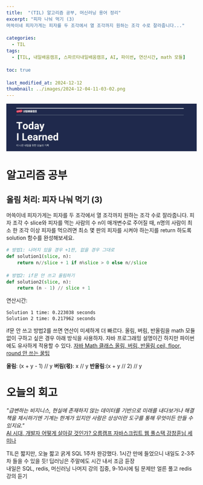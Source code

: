 ```yaml
---
title:  "(TIL) 알고리즘 공부, 머신러닝 용어 정리"
excerpt: "피자 나눠 먹기 (3)
머쓱이네 피자가게는 피자를 두 조각에서 열 조각까지 원하는 조각 수로 잘라줍니다..."

categories:
  - TIL
tags:
  - [TIL, 내일배움캠프, 스파르타내일배움캠프, AI, 파이썬, 연산시간, math 모듈]

toc: true

last_modified_at: 2024-12-12
thumbnail: ../images/2024-12-04-11-03-02.png
---
```

![](/images/../images/2024-12-04-11-03-02.png)

# 알고리즘 공부
## 올림 처리: 피자 나눠 먹기 (3)
머쓱이네 피자가게는 피자를 두 조각에서 열 조각까지 원하는 조각 수로 잘라줍니다. 피자 조각 수 slice와 피자를 먹는 사람의 수 n이 매개변수로 주어질 때, n명의 사람이 최소 한 조각 이상 피자를 먹으려면 최소 몇 판의 피자를 시켜야 하는지를 return 하도록 solution 함수를 완성해보세요.

```py
# 방법1: 나머지 있을 경우 +1판, 없을 경우 그대로 
def solution1(slice, n):
    return n//slice + 1 if n%slice > 0 else n//slice

# 방법2: if문 안 쓰고 올림하기
def solution2(slice, n):
    return (n - 1) // slice + 1
```
연산시간:
```
Solution 1 time: 0.223038 seconds
Solution 2 time: 0.217962 seconds
```
if문 안 쓰고 방법2를 쓰면 연산이 미세하게 더 빠르다. 올림, 버림, 반올림을 math 모듈 없이 구하고 싶은 경우 아래 방식을 사용하자. 자바 프로그래밍 설명이긴 하지만 파이썬에도 유사하게 적용할 수 있다.
[자바 Math 클래스 올림, 버림, 반올림 ceil, floor, round 안 쓰는 꿀팁](https://programmer-may.tistory.com/224)

**올림**: (x + y - 1) // y
**버림(몫)**: x // y
**반올림**:(x + y // 2) // y

# 오늘의 회고
*"급변하는 비지니스, 현실에 존재하지 않는 데이터를 기반으로 미래를 내다보거나 해결책을 제시하기엔 기계는 한계가 있지만 사람은 상상이란 도구를 통해 무엇이든 만들 수 있지요."*   
[AI 시대, 개발자 어떻게 살아갈 것인가? 오름캠프 자바스크립트 웹 풀스택 강창훈님 세미나](https://modulabs.co.kr/blog/ormcamp-jsfullstack)

TIL은 짧지만, 오늘 짧고 굵게 SQL 1주차 완강했다. 1시간 만에 들었으니 내일도 2-3주차 들을 수 있을 듯! 딥러닝은 주말에도 시간 내서 조금 듣장   
내일은 SQL, redis, 머신러닝 나머지 강의 집중, 9-10시에 팀 문제만 얼른 풀고 redis 강의 듣기
